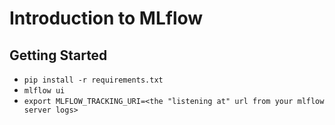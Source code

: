 # Introduction to MLflow

## Getting Started

- `pip install -r requirements.txt`
- `mlflow ui`
- `export MLFLOW_TRACKING_URI=<the "listening at" url from your mlflow server logs>`

